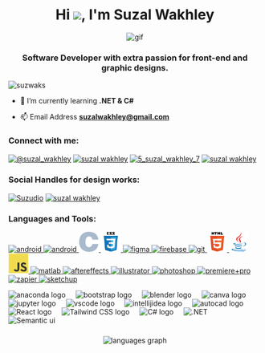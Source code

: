 <h1 align="center">Hi <img src="https://media.giphy.com/media/hvRJCLFzcasrR4ia7z/giphy.gif" width="28">, I'm Suzal Wakhley</h1>
<p align="center"> <img src="https://media0.giphy.com/media/v1.Y2lkPTc5MGI3NjExYmduemxjdjJ4ZnF6bWV2YTZ1bGFxcWp1Z25jbHhnZ3p4bTZpNzNtcyZlcD12MV9pbnRlcm5hbF9naWZfYnlfaWQmY3Q9Zw/qgQUggAC3Pfv687qPC/giphy.gif" alt="gif" width="680" height="428"/> </p>
<h3 align="center">Software Developer with extra passion for front-end and graphic designs.</h3>

<p align="left"> <img src="https://komarev.com/ghpvc/?username=suzwaks&label=Profile%20views&color=0e75b6&style=flat" alt="suzwaks" /> </p>

- 🌱 I’m currently learning **.NET & C#**

- 📫 Email Address **suzalwakhley@gmail.com**

<h3 align="left">Connect with me:</h3>
<p align="left">
<a href="https://twitter.com/@suzal_wakhley" target="blank"><img align="center" src="https://raw.githubusercontent.com/rahuldkjain/github-profile-readme-generator/master/src/images/icons/Social/twitter.svg" alt="@suzal_wakhley" height="30" width="40" /></a>
<a href="https://fb.com/suzal wakhley" target="blank"><img align="center" src="https://raw.githubusercontent.com/rahuldkjain/github-profile-readme-generator/master/src/images/icons/Social/facebook.svg" alt="suzal wakhley" height="30" width="40" /></a>
<a href="https://instagram.com/5_suzal_wakhley_7" target="blank"><img align="center" src="https://raw.githubusercontent.com/rahuldkjain/github-profile-readme-generator/master/src/images/icons/Social/instagram.svg" alt="5_suzal_wakhley_7" height="30" width="40" /></a>
<a href="https://youtube.com/@suzalwakhley5329" target="blank"><img align="center" src="https://raw.githubusercontent.com/rahuldkjain/github-profile-readme-generator/master/src/images/icons/Social/youtube.svg" alt="suzal wakhley" height="30" width="40" /></a>
 
</p>

<h3 align="left">Social Handles for design works: </h3>
<p align="left">
 <a href="https://www.instagram.com/suzu_dio/?igsh" target="blank"><img align="center" src="https://i.ibb.co/kggHC77/Primary-Logo-White.jpg" alt="Suzudio" height="30" /></a>
 <a href="https://www.behance.net/suzalwakhley" target="blank"><img align="center" src="https://imgs.search.brave.com/3ag96B3gsysLvTgrxDLckBBq1qHWcE9bXoJpU9nqMMU/rs:fit:860:0:0/g:ce/aHR0cHM6Ly8xMDAw/bG9nb3MubmV0L3dw/LWNvbnRlbnQvdXBs/b2Fkcy8yMDIwLzEx/L0JlaGFuY2UtTG9n/by0yMDIwLTUwMHg1/MDAuanBn" alt="suzal wakhley" height="40" width="40" /></a>
</p>

<h3 align="left">Languages and Tools:</h3>

<p align="left"> <a href="https://flutter.dev/" target="_blank" rel="noreferrer"> <img src="https://cdn.worldvectorlogo.com/logos/flutter-logo.svg" alt="android" width="40" height="40"/> </a> <a href="https://developer.android.com" target="_blank" rel="noreferrer"> <img src="https://imgs.search.brave.com/UxNZvWpGpQpJEPgOd9MN1tBB_Duv2TNtQANsuh7CQhQ/rs:fit:860:0:0/g:ce/aHR0cHM6Ly93d3cu/bGlibG9nby5jb20v/aW1nLWxvZ28vYW44/ODQzYTc0Ny1hbmRy/b2lkLXN0dWRpby1s/b2dvLWFuZHJvaWQt/c3R1ZGlvLWFuZHJv/aWQtd2lraS0ucG5n" alt="android" width="40" height="40"/> </a> <a href="https://www.cprogramming.com/" target="_blank" rel="noreferrer"> <img src="https://raw.githubusercontent.com/devicons/devicon/master/icons/c/c-original.svg" alt="c" width="40" height="40"/> </a> <a href="https://www.w3schools.com/css/" target="_blank" rel="noreferrer"> <img src="https://raw.githubusercontent.com/devicons/devicon/master/icons/css3/css3-original-wordmark.svg" alt="css3" width="40" height="40"/> </a> <a href="https://www.figma.com/" target="_blank" rel="noreferrer"> <img src="https://www.vectorlogo.zone/logos/figma/figma-icon.svg" alt="figma" width="40" height="40"/> </a> <a href="https://firebase.google.com/" target="_blank" rel="noreferrer"> <img src="https://www.vectorlogo.zone/logos/firebase/firebase-icon.svg" alt="firebase" width="40" height="40"/> </a> <a href="https://git-scm.com/" target="_blank" rel="noreferrer"> <img src="https://www.vectorlogo.zone/logos/git-scm/git-scm-icon.svg" alt="git" width="40" height="40"/> </a> <a href="https://www.w3.org/html/" target="_blank" rel="noreferrer"> <img src="https://raw.githubusercontent.com/devicons/devicon/master/icons/html5/html5-original-wordmark.svg" alt="html5" width="40" height="40"/> </a>  <a href="https://www.java.com" target="_blank" rel="noreferrer"> <img src="https://raw.githubusercontent.com/devicons/devicon/master/icons/java/java-original.svg" alt="java" width="40" height="40"/> </a> <a href="https://developer.mozilla.org/en-US/docs/Web/JavaScript" target="_blank" rel="noreferrer"> <img src="https://raw.githubusercontent.com/devicons/devicon/master/icons/javascript/javascript-original.svg" alt="javascript" width="40" height="40"/> </a> <a href="https://www.mathworks.com/" target="_blank" rel="noreferrer"> <img src="https://upload.wikimedia.org/wikipedia/commons/2/21/Matlab_Logo.png" alt="matlab" width="40" height="40"/> </a> <a href="https://www.adobe.com/products/aftereffects.html" target="_blank" rel="noreferrer"> <img src="https://upload.wikimedia.org/wikipedia/commons/thumb/c/cb/Adobe_After_Effects_CC_icon.svg/2101px-Adobe_After_Effects_CC_icon.svg.png" alt="aftereffects" width="40" height="40"/> </a> <a href="https://www.adobe.com/in/products/illustrator.html" target="_blank" rel="noreferrer"> <img src="https://upload.wikimedia.org/wikipedia/commons/thumb/f/fb/Adobe_Illustrator_CC_icon.svg/1200px-Adobe_Illustrator_CC_icon.svg.png" alt="illustrator" width="40" height="40"/> </a> <a href="https://www.photoshop.com/en" target="_blank" rel="noreferrer"> <img src="https://upload.wikimedia.org/wikipedia/commons/thumb/a/af/Adobe_Photoshop_CC_icon.svg/1200px-Adobe_Photoshop_CC_icon.svg.png" alt="photoshop" width="40" height="40"/> </a>  <a href="[https://www.photoshop.com/en](https://www.adobe.com/products/premiere.html)" target="_blank" rel="noreferrer"> <img src="https://upload.wikimedia.org/wikipedia/commons/thumb/4/40/Adobe_Premiere_Pro_CC_icon.svg/1200px-Adobe_Premiere_Pro_CC_icon.svg.png" alt="premiere+pro" width="40" height="40"/> </a> <a href="https://zapier.com" target="_blank" rel="noreferrer"> <img src="https://www.vectorlogo.zone/logos/zapier/zapier-icon.svg" alt="zapier" width="40" height="40"/> </a> <a href="https://www.sketchup.com/" target="_blank" rel="noreferrer"> <img src="https://elmtec.fr/wp-content/uploads/2022/01/SketchUp-Mark-1200pxl-RGB.png" alt="sketchup" width="40" height="40"/> </a> <div align="left">
 <div align="left">
  <img src="https://cdn.jsdelivr.net/gh/devicons/devicon/icons/anaconda/anaconda-original.svg" height="40" alt="anaconda logo"  />
  <img width="12" />
  <img src="https://cdn.jsdelivr.net/gh/devicons/devicon/icons/bootstrap/bootstrap-original.svg" height="40" alt="bootstrap logo"  />
  <img width="12" />
  <img src="https://cdn.jsdelivr.net/gh/devicons/devicon/icons/blender/blender-original.svg" height="40" alt="blender logo"  />
  <img width="12" />
  <img src="https://cdn.jsdelivr.net/gh/devicons/devicon/icons/canva/canva-original.svg" height="40" alt="canva logo"  />
  <img width="12" />
  <img src="https://cdn.jsdelivr.net/gh/devicons/devicon/icons/jupyter/jupyter-original.svg" height="40" alt="jupyter logo"  />
  <img width="12" />
  <img src="https://cdn.jsdelivr.net/gh/devicons/devicon/icons/vscode/vscode-original.svg" height="40" alt="vscode logo"  />
  <img width="12" />
  <img src="https://skillicons.dev/icons?i=idea" height="40" alt="intellijidea logo"  />
  <img width="12" />
  <img src="https://skillicons.dev/icons?i=autocad" height="40" alt="autocad logo"  />
  <img width="12" />
  <img src="https://cdn.freebiesupply.com/logos/large/2x/react-1-logo-png-transparent.png" height="40" alt="React logo"  />
  <img width="12" />
  <img src="https://codekitapp.com/images/help/free-tailwind-icon@2x.png" height="40" alt="Tailwind CSS logo"  />
   <img width="12" />
  <img src="https://www.jetbrains.com/guide/assets/csharp-logo-265a149e.svg" height="40" alt="C# logo"  />
  <img width="12" />
  <img src="https://logos-download.com/wp-content/uploads/2017/07/Microsoft_.NET_logo.png" height="40" alt=".NET"  />
  <img width="12" />
  <img src="https://react.semantic-ui.com/logo.png" height="40" alt="Semantic ui"  />
</div>

###

<div align="center">
  
  <img src="https://github-readme-stats.vercel.app/api/top-langs?username=suzWaks&locale=en&hide_title=false&layout=compact&card_width=320&langs_count=5&theme=dracula&hide_border=false&order=2" height="150" alt="languages graph"  />
</div>

<!---
suzWaks/suzWaks is a ✨ special ✨ repository because its `README.md` (this file) appears on your GitHub profile.
You can click the Preview link to take a look at your changes.
--->

